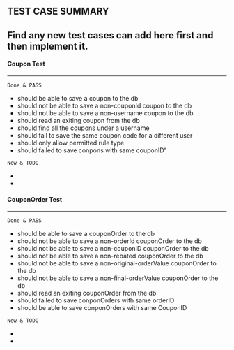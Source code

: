 ## TEST CASE SUMMARY
Find any new test cases can add here first and then implement it.
---

#### Coupon Test
---
```
Done & PASS
```
* should be able to save a coupon to the db
* should not be able to save a non-couponId coupon to the db
* should not be able to save a non-username coupon to the db
* should read an exiting coupon from the db
* should find all the coupons under a username
* should fail to save the same coupon code for a different user
* should only allow permitted rule type
* should failed to save conpons with same couponID"
```
New & TODO
```
*
*

#### CouponOrder Test
---
```
Done & PASS
```
* should be able to save a couponOrder to the db
* should not be able to save a non-orderId couponOrder to the db
* should not be able to save a non-couponID couponOrder to the db
* should not be able to save a non-rebated couponOrder to the db
* should not be able to save a non-original-orderValue couponOrder to the db
* should not be able to save a non-final-orderValue couponOrder to the db
* should read an exiting couponOrder from the db
* should failed to save conponOrders with same orderID
* should be able to save conponOrders with same CouponID
```
New & TODO
```
*
*